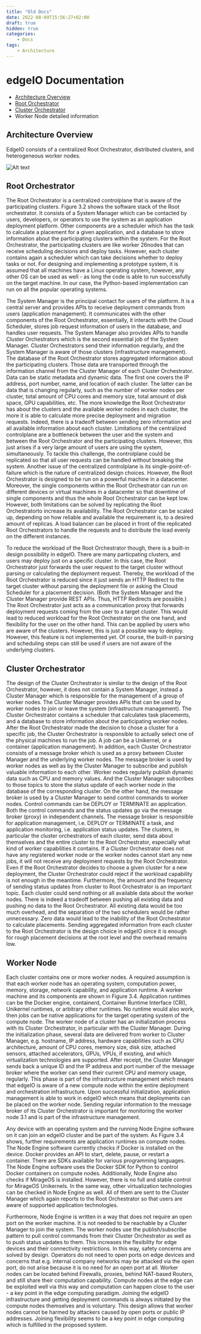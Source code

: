 ```yaml
---
title: "Old Docs"
date: 2022-08-09T15:56:27+02:00
draft: true
hidden: true
categories:
    - Docs
tags:
    - Architecture
---
```


# edgeIO Documentation

  - [Architecture Overview](#architecture-overview)
  - [Root Orchestrator](#root-orchestrator)
  - [Cluster Orchestrator](#cluster-orchestrator)
  - Worker Node detailed information



## Architecture Overview

EdgeIO consists of a centralized Root Orchestrator, distributed clusters, and heterogeneous worker nodes.

![Alt text](./res/edgeIO_arch.svg)


## Root Orchestrator

The Root Orchestrator is a centralized controlplane that is aware of the participating clusters.
Figure 3.2 shows the software stack of the Root orchestrator. It consists of a System Manager
which can be contacted by users, developers, or operators to use the system as an application
deployment platform. Other components are a scheduler which has the task to calculate a
placement for a given application, and a database to store information about the participating
clusters within the system. For the Root Orchestrator, the participating clusters are like worker
26nodes that can receive scheduling decisions and deploy tasks. However, each cluster contains
again a scheduler which can take decisions whether to deploy tasks or not. For designing
and implementing a prototype system, it is assumed that all machines have a Linux operating
system, however, any other OS can be used as well - as long the code is able to run successfully
on the target machine. In our case, the Python-based implementation can run on all the
popular operating systems.


The System Manager is the principal contact for users of the platform. It is a central server
and provides APIs to receive deployment commands from users (application management). It
communicates with the other components of the Root Orchestrator, essentially, it interacts with
the Cloud Scheduler, stores job request information of users in the database, and handles user
requests. The System Manager also provides APIs to handle Cluster Orchestrators which is
the second essential job of the System Manager. Cluster Orchestrators send their information
regularly, and the System Manager is aware of those clusters (infrastructure management).
The database of the Root Orchestrator stores aggregated information about the participating
clusters. Those data are transported through the information channel from the Cluster Manager
of each Cluster Orchestrator. Data can be static metadata and dynamic data. The first one covers
the IP address, port number, name, and location of each cluster. The latter can be data that is
changing regularly, such as the number of worker nodes per cluster, total amount of CPU cores
and memory size, total amount of disk space, GPU capabilities, etc. The more knowledge the
Root Orchestrator has about the clusters and the available worker nodes in each cluster, the
more it is able to calculate more precise deployment and migration requests. Indeed, there is a
tradeoff between sending zero information and all available information about each cluster.
Limitations of the centralized controlplane are a bottleneck between the user and the system
and between the Root Orchestrator and the participating clusters. However, this just arises if a
very large amount of users are using the system, simultaneously. To tackle this challenge, the
controlplane could be replicated so that all user requests can be handled without breaking
the system. Another issue of the centralized controlplane is its single-point-of-failure which is
the nature of centralized design choices. However, the Root Orchestrator is designed to be
run on a powerful machine in a datacenter. Moreover, the single components within the Root
Orchestrator can run on different devices or virtual machines in a datacenter so that downtime
of single components and thus the whole Root Orchestrator can be kept low. However, both
limitations can be solved by replicating the Root Orchestratorto increase its availability. The
Root Orchestrator can be scaled up, depending on how reliable and available the requirement
is, to a desired amount of replicas. A load balancer can be placed in front of the replicated
Root Orchestrators to handle the requests and to distribute the load evenly on the different
instances.


To reduce the workload of the Root Orchestrator though, there is a built-in design possibility
in edgeIO. There are many particpating clusters, and users may deploy just on a specific
cluster. In this case, the Root Orchestrator just forwards the user request to the target cluster
without parsing or calculating the deployment request. Thereby, the workload of the Root
Orchestrator is reduced since it just sends an HTTP Redirect to the target cluster without
parsing the deployment file or asking the Cloud Scheduler for a placement decision. (Both
the System Manager and the Cluster Manager provide REST APIs. Thus, HTTP Redirects are
possible.) The Root Orchestrator just acts as a communication proxy that forwards deployment
requests coming from the user to a target cluster. This would lead to reduced workload for the Root Orchestrator on the one hand, and flexibility for the user on the other hand. This can be
applied by users who are aware of the clusters. However, this is just a possible way to deploy.
However, this feature is not implemented yet. Of course, the built-in parsing and scheduling
steps can still be used if users are not aware of the underlying clusters.

## Cluster Orchestrator

The design of the Cluster
Orchestrator is similar to the design of the Root Orchestrator, however, it does not contain a
System Manager, instead a Cluster Manager which is responsible for the management of a
group of worker nodes. The Cluster Manager provides APIs that can be used by worker nodes
to join or leave the system (infrastructure management). The Cluster Orchestrator contains
a scheduler that calculates task placements, and a database to store information about the
participating worker nodes. After the Root Orchestrator made the decision to chose a cluster
for a specific job, the Cluster Orchestrator is responsible to actually select one of the physical
machines to run the job. A job can be a Unikernel, or a container (application management).
In addition, each Cluster Orchestrator consists of a message broker which is used as a proxy
between Cluster Manager and the underlying worker nodes. The message broker is used by
worker nodes as well as by the Cluster Manager to subscribe and publish valuable information
to each other. Worker nodes regularly publish dynamic data such as CPU and memory values.
And the Cluster Manager subscribes to those topics to store the status update of each worker
node in the database of the corresponding cluster. On the other hand, the message broker is
used by a Cluster Manager to send control commands to worker nodes. Control commands
can be DEPLOY or TERMINATE an application. Both the control commands and the status
updates go via the message broker (proxy) in independent channels. The message broker is
responsible for application management, i.e. DEPLOY or TERMINATE a task, and application
monitoring, i.e. application status updates.
The clusters, in particular the cluster orchestrators of each cluster, send data about themselves and the entire cluster to the Root Orchestrator, especially what kind of worker capabilities it
contains. If a Cluster Orchestrator does not have any registered worker node or the worker
nodes cannot start any new jobs, it will not receive any deployment requests by the Root
Orchestrator. Even if the Root Orchestrator decides to choose a given cluster for a new
deployment, the Cluster Orchestrator could reject if the workload capability is not enough
in the meantime. Furthermore, the amount and the frequency of sending status updates
from cluster to Root Orchestrator is an important topic. Each cluster could send nothing or
all available data about the worker nodes. There is indeed a tradeoff between pushing all
existing data and pushing no data to the Root Orchestrator. All existing data would be too
much overhead, and the separation of the two schedulers would be rather unnecessary. Zero
data would lead to the inability of the Root Orchestrator to calculate placements. Sending
aggregated information from each cluster to the Root Orchestrator is the design choice in
edgeIO since it is enough for rough placement decisions at the root level and the overhead
remains low.

## Worker Node

Each cluster contains one or more worker nodes. A required assumption is that each worker
node has an operating system, computation power, memory, storage, network capability,
and application runtime. A worker machine and its components are shown in Figure 3.4.
Application runtimes can be the Docker engine, containerd, Container Runtime Interface (CRI),
Unikernel runtimes, or arbitrary other runtimes. No runtime would also work, then jobs can be
native applications for the target operating system of the compute node. The worker node of a
cluster has an initialization process with its Cluster Orchestrator, in particular with the Cluster
Manager. During the initialization phase, several data are delivered from worker to Cluster
Manager, e.g. hostname, IP address, hardware capabilities such as CPU architecture, amount
of CPU cores, memory size, disk size, attached sensors, attached accelerators, GPUs, VPUs,
if existing, and which virtualization technologies are supported. After receipt, the Cluster
Manager sends back a unique ID and the IP address and port number of the message broker
where the worker can send their current CPU and memory usage, regularly. This phase is part
of the infrastructure management which means that edgeIO is aware of a new compute node
within the entire deployment and orchestration infrastructure. Upon successful initialization,
application management is able to work in edgeIO which means that deployments can be
placed on the worker node. Sending regular information to the message broker of its Cluster
Orchestrator is important for monitoring the worker node 3.1 and is part of the infrastructure
management.

Any device with an operating system and the running Node Engine software on it can join
an edgeIO cluster and be part of the system. As Figure 3.4 shows, further requirements are
application runtimes on compute nodes. The Node Engine software currently checks if Docker
is installed on the device. Docker provides an API to start, delete, pause, or restart a container.
There are SDKs available for various programming languages. The Node Engine software uses
the Docker SDK for Python to control Docker containers on compute nodes. Additionally,
Node Engine also checks if MirageOS is installed. However, there is no full and stable control
for MirageOS Unikernels. In the same way, other virtualization technologies can be checked in
Node Engine as well. All of them are sent to the Cluster Manager which again reports to the
Root Orchestrator so that users are aware of supported application technologies.

Furthermore, Node Engine is written in a way that does not require an open port on the
worker machine. It is not needed to be reachable by a Cluster Manager to join the system. The
worker nodes use the publish/subscribe pattern to pull control commands from their Cluster
Orchestrator as well as to push status updates to them. This increases the flexibility for edge
devices and their connectivity restrictions. In this way, safety concerns are solved by design.
Operators do not need to open ports on edge devices and concerns that e.g. internal company
networks may be attacked via the open port, do not arise because it is no need for an open
port at all. Worker nodes can be located behind Firewalls, proxies, behind NAT-based Routers,
and still share their computation capability. Compute nodes at the edge can be exploited well
via this way and computation can happen close to the user - a key point in the edge computing
paradigm. Joining the edgeIO infrastructure and getting deployment commands is always
initiated by the compute nodes themselves and is voluntary. This design allows that worker
nodes cannot be harmed by attackers caused by open ports or public IP addresses. Joining
flexibility seems to be a key point in edge computing which is fulfilled in the proposed system.
